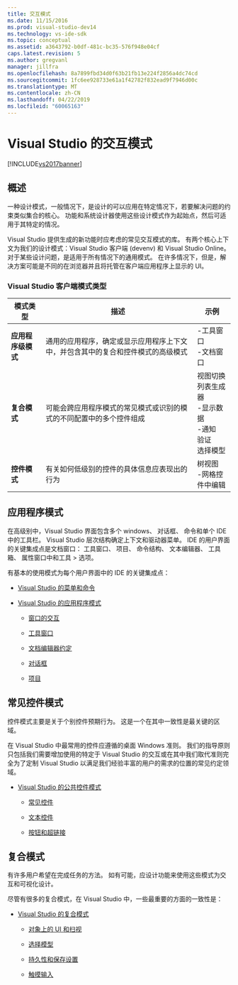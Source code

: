 ```yaml
---
title: 交互模式
ms.date: 11/15/2016
ms.prod: visual-studio-dev14
ms.technology: vs-ide-sdk
ms.topic: conceptual
ms.assetid: a3643792-b0df-481c-bc35-576f948e04cf
caps.latest.revision: 5
ms.author: gregvanl
manager: jillfra
ms.openlocfilehash: 8a7899fbd34d0f63b21fb13e224f2856a4dc74cd
ms.sourcegitcommit: 1fc6ee928733e61a1f42782f832ead9f7946d00c
ms.translationtype: MT
ms.contentlocale: zh-CN
ms.lasthandoff: 04/22/2019
ms.locfileid: "60065163"
---
```

# <a name="interaction-patterns-for-visual-studio"></a>Visual Studio 的交互模式
[!INCLUDE[vs2017banner](../../includes/vs2017banner.md)]

## <a name="overview"></a>概述
 一种设计模式，一般情况下，是设计的可以应用在特定情况下，若要解决问题的约束类似集合的核心。 功能和系统设计器使用这些设计模式作为起始点，然后可适用于其特定的情况。

 Visual Studio 提供生成的新功能时应考虑的常见交互模式的库。 有两个核心上下文为我们的设计模式：Visual Studio 客户端 (devenv) 和 Visual Studio Online。 对于某些设计问题，是适用于所有情况下的通用模式。 在许多情况下，但是，解决方案可能是不同的在浏览器并且将托管在客户端应用程序上显示的 UI。

### <a name="visual-studio-client-pattern-types"></a>Visual Studio 客户端模式类型

|模式类型|描述|示例|
|------------------|-----------------|--------------|
|**应用程序级模式**|通用的应用程序，确定或显示应用程序上下文中，并包含其中的复合和控件模式的高级模式|-工具窗口<br />-文档窗口|
|**复合模式**|可能会跨应用程序模式的常见模式或识别的模式的不同配置中的多个控件组成|视图切换<br />列表生成器<br />-显示数据<br />-通知<br />验证<br />选择模型|
|**控件模式**|有关如何低级别的控件的具体信息应表现出的行为|树视图<br />-网格控件中编辑|

## <a name="application-patterns"></a>应用程序模式
 在高级别中，Visual Studio 界面包含多个 windows、 对话框、 命令和单个 IDE 中的工具栏。 Visual Studio 层次结构确定上下文和驱动器菜单。 IDE 的用户界面的关键集成点是文档窗口： 工具窗口、 项目、 命令结构、 文本编辑器、 工具箱、 属性窗口中和工具 > 选项。

 有基本的使用模式为每个用户界面中的 IDE 的关键集成点：

- [Visual Studio 的菜单和命令](../../extensibility/ux-guidelines/menus-and-commands-for-visual-studio.md)

- [Visual Studio 的应用程序模式](../../extensibility/ux-guidelines/application-patterns-for-visual-studio.md)

    - [窗口的交互](../../extensibility/ux-guidelines/application-patterns-for-visual-studio.md#BKMK_WindowInteractions)

    - [工具窗口](../../extensibility/ux-guidelines/application-patterns-for-visual-studio.md#BKMK_ToolWindows)

    - [文档编辑器约定](../../extensibility/ux-guidelines/application-patterns-for-visual-studio.md#BKMK_DocumentEditorConventions)

    - [对话框](../../extensibility/ux-guidelines/application-patterns-for-visual-studio.md#BKMK_Dialogs)

    - [项目](../../extensibility/ux-guidelines/application-patterns-for-visual-studio.md#BKMK_Projects)

## <a name="common-control-patterns"></a>常见控件模式
 控件模式主要是关于个别控件预期行为。 这是一个在其中一致性是最关键的区域。

 在 Visual Studio 中最常用的控件应遵循的桌面 Windows 准则。 我们的指导原则只包括我们需要增加使用的特定于 Visual Studio 的交互或在其中我们取代准则完全为了定制 Visual Studio 以满足我们经验丰富的用户的需求的位置的常见约定领域。

- [Visual Studio 的公共控件模式](../../extensibility/ux-guidelines/common-control-patterns-for-visual-studio.md)

    - [常见控件](../../extensibility/ux-guidelines/common-control-patterns-for-visual-studio.md#BKMK_CommonControls)

    - [文本控件](../../extensibility/ux-guidelines/common-control-patterns-for-visual-studio.md#BKMK_TextControls)

    - [按钮和超链接](../../extensibility/ux-guidelines/common-control-patterns-for-visual-studio.md#BKMK_ButtonsAndHyperlinks)

## <a name="composite-patterns"></a>复合模式
 有许多用户希望在完成任务的方法。 如有可能，应设计功能来使用这些模式为交互和可视化设计。

 尽管有很多的复合模式，在 Visual Studio 中，一些最重要的方面的一致性是：

- [Visual Studio 的复合模式](../../extensibility/ux-guidelines/composite-patterns-for-visual-studio.md)

    - [对象上的 UI 和扫视](../../extensibility/ux-guidelines/composite-patterns-for-visual-studio.md#BKMK_OnObjectUI)

    - [选择模型](../../extensibility/ux-guidelines/composite-patterns-for-visual-studio.md#BKMK_SelectionModels)

    - [持久性和保存设置](../../extensibility/ux-guidelines/composite-patterns-for-visual-studio.md#BKMK_PersistenceAndSavingSettings)

    - [触摸输入](../../extensibility/ux-guidelines/composite-patterns-for-visual-studio.md#BKMK_TouchInput)
